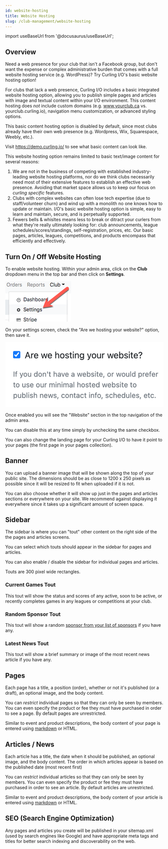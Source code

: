 ```yaml
---
id: website-hosting
title: Website Hosting
slug: /club-management/website-hosting
---
```

import useBaseUrl from '@docusaurus/useBaseUrl';

## Overview

Need a web presence for your club that isn't a Facebook group, but don't want the expense or complex administrative burden that comes with a full website hosting service (e.g. WordPress)?  Try Curling I/O's basic website hosting option!

For clubs that lack a web presence, Curling I/O includes a basic integrated website hosting option, allowing you to publish simple pages and articles with image and textual content within your I/O environment.  This content hosting does *not* include custom domains (e.g. www.yourclub.ca vs. yourclub.curling.io), navigation menu customization, or advanced styling options.

This basic content hosting option is disabled by default, since most clubs already have their own web presence (e.g. Wordpress, Wix, Squarespace, Weebly, etc.).

Visit https://demo.curling.io/ to see what basic content can look like.

This website hosting option remains limited to basic text/image content for several reasons:

1. We are not in the business of competing with established industry-leading website hosting platforms, nor do we think clubs necessarily need most of their extensive features to establish an effective web presence. Avoiding that market space allows us to keep our focus on *curling specific* features.
2. Clubs with complex websites can often lose tech expertise (due to staff/volunteer churn) and wind up with a monolith no one knows how to update or maintain.  I/O's basic website hosting option is simple, easy to learn and maintain, secure, and is perpetually supported.
3. Fewers bells & whisltes means less to break or ditract your curlers from what they're really ultimately looking for:  club announcements, league schedules/scores/standings, self-registration, prices, etc.  Our basic pages, articles, leagues, competitions, and products encompass that efficiently and effectively.


## Turn On / Off Website Hosting

To enable website hosting. Within your admin area, click on the **Club** dropdown menu in the top bar and then click on **Settings**.

![Settings Navigation](/img/docs/club-management/settings/navigation.png)

On your settings screen, check the "Are we hosting your website?" option, then save it.

![Settings Website Hosting](/img/docs/club-management/settings/website-hosting.png)

Once enabled you will see the "Website" section in the top navigation of the admin area.

You can disable this at any time simply by unchecking the same checkbox.

You can also change the landing page for your Curling I/O to have it point to your pages (the first page in your pages collection).


## Banner

You can upload a banner image that will be shown along the top of your public site.
The dimensions should be as close to 1200 x 250 pixels as possible since it will be resized to fit when uploaded if it is not.

You can also choose whether it will show up just in the pages and articles sections or everywhere on your site.
We recommend against displaying it everywhere since it takes up a significant amount of screen space.


## Sidebar

The sidebar is where you can "tout" other content on the right side of the the pages and articles screens.

You can select which touts should appear in the sidebar for pages and articles.

You can also enable / disable the sidebar for individual pages and articles.

Touts are 300 pixel wide rectangles.

### Current Games Tout

This tout will show the status and scores of any active, soon to be active, or recently completes games in any leagues or competitions at your club.

### Random Sponsor Tout

This tout will show a random [sponsor from your list of sponsors](/docs/club-management/sponsors) if you have any.

### Latest News Tout

This tout will show a brief summary or image of the most recent news article if you have any.


## Pages

Each page has a title, a position (order), whether or not it's published (or a draft), an optional image, and the body content.

You can *restrict* individual pages so that they can only be seen by members. You can even specify the product or fee they must have purchased in order to see a page.
By default pages are unrestricted.

Similar to event and product descriptions, the body content of your page is entered using [markdown](https://www.markdownguide.org/cheat-sheet/) or HTML.


## Articles / News

Each article has a title, the date when it should be published, an optional image, and the body content.
The order in which articles appear is based on the published date (most recent first)

You can *restrict* individual articles so that they can only be seen by members. You can even specify the product or fee they must have purchased in order to see an article.  By default articles are unrestricted.

Similar to event and product descriptions, the body content of your article is entered using [markdown](https://www.markdownguide.org/cheat-sheet/) or HTML.

## SEO (Search Engine Optimization)

Any pages and articles you create will be published in your sitemap.xml (used by search engines like Google) and have appropriate meta tags and titles for better search indexing and discoverability on the web.
